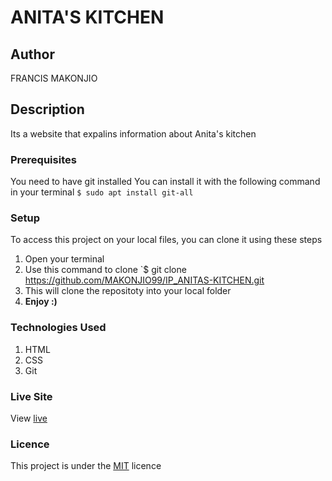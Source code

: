 # ANITA'S KITCHEN
## Author
FRANCIS MAKONJIO
## Description
Its a website that expalins information about Anita's kitchen
### Prerequisites
You need to have git installed
You can install it with the following command in your terminal
`$ sudo apt install git-all`
### Setup
To access this project on your local files, you can clone it using these steps
1. Open your terminal
1. Use this command to clone `$ git clone https://github.com/MAKONJIO99/IP_ANITAS-KITCHEN.git
1. This will clone the repositoty into your local folder
1. __Enjoy :)__
### Technologies Used
1. HTML
1. CSS
1. Git
### Live Site
View [live](https://makonjio99.github.io/IP_ANITAS-KITCHEN/)
### Licence
This project is under the  [MIT](LICENSE) licence